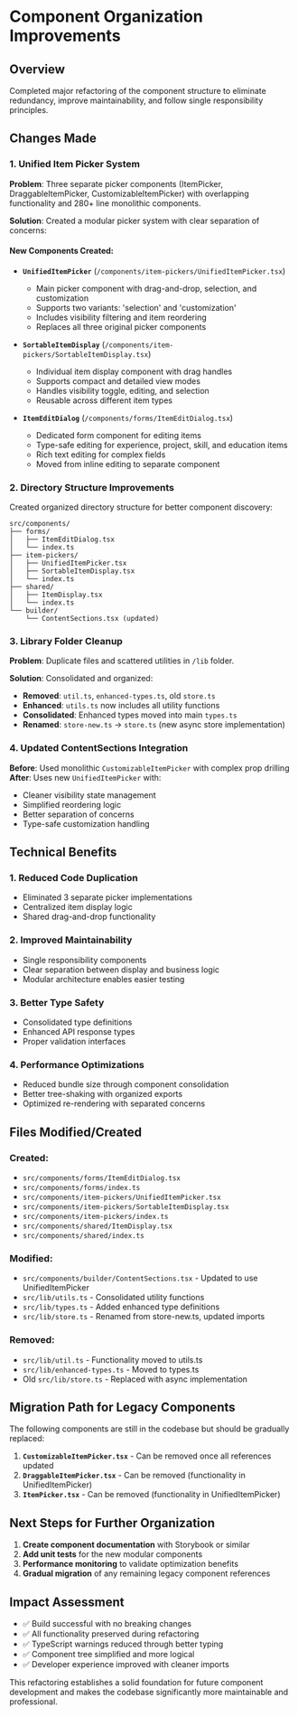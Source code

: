 # Component Organization Improvements

## Overview
Completed major refactoring of the component structure to eliminate redundancy, improve maintainability, and follow single responsibility principles.

## Changes Made

### 1. Unified Item Picker System
**Problem**: Three separate picker components (ItemPicker, DraggableItemPicker, CustomizableItemPicker) with overlapping functionality and 280+ line monolithic components.

**Solution**: Created a modular picker system with clear separation of concerns:

#### New Components Created:
- **`UnifiedItemPicker`** (`/components/item-pickers/UnifiedItemPicker.tsx`)
  - Main picker component with drag-and-drop, selection, and customization
  - Supports two variants: 'selection' and 'customization'
  - Includes visibility filtering and item reordering
  - Replaces all three original picker components

- **`SortableItemDisplay`** (`/components/item-pickers/SortableItemDisplay.tsx`)
  - Individual item display component with drag handles
  - Supports compact and detailed view modes
  - Handles visibility toggle, editing, and selection
  - Reusable across different item types

- **`ItemEditDialog`** (`/components/forms/ItemEditDialog.tsx`)
  - Dedicated form component for editing items
  - Type-safe editing for experience, project, skill, and education items
  - Rich text editing for complex fields
  - Moved from inline editing to separate component

### 2. Directory Structure Improvements
Created organized directory structure for better component discovery:

```
src/components/
├── forms/
│   ├── ItemEditDialog.tsx
│   └── index.ts
├── item-pickers/
│   ├── UnifiedItemPicker.tsx
│   ├── SortableItemDisplay.tsx
│   └── index.ts
├── shared/
│   ├── ItemDisplay.tsx
│   └── index.ts
└── builder/
    └── ContentSections.tsx (updated)
```

### 3. Library Folder Cleanup
**Problem**: Duplicate files and scattered utilities in `/lib` folder.

**Solution**: Consolidated and organized:
- **Removed**: `util.ts`, `enhanced-types.ts`, old `store.ts`
- **Enhanced**: `utils.ts` now includes all utility functions
- **Consolidated**: Enhanced types moved into main `types.ts`
- **Renamed**: `store-new.ts` → `store.ts` (new async store implementation)

### 4. Updated ContentSections Integration
**Before**: Used monolithic `CustomizableItemPicker` with complex prop drilling
**After**: Uses new `UnifiedItemPicker` with:
- Cleaner visibility state management
- Simplified reordering logic
- Better separation of concerns
- Type-safe customization handling

## Technical Benefits

### 1. Reduced Code Duplication
- Eliminated 3 separate picker implementations
- Centralized item display logic
- Shared drag-and-drop functionality

### 2. Improved Maintainability
- Single responsibility components
- Clear separation between display and business logic
- Modular architecture enables easier testing

### 3. Better Type Safety
- Consolidated type definitions
- Enhanced API response types
- Proper validation interfaces

### 4. Performance Optimizations
- Reduced bundle size through component consolidation
- Better tree-shaking with organized exports
- Optimized re-rendering with separated concerns

## Files Modified/Created

### Created:
- `src/components/forms/ItemEditDialog.tsx`
- `src/components/forms/index.ts`
- `src/components/item-pickers/UnifiedItemPicker.tsx`
- `src/components/item-pickers/SortableItemDisplay.tsx`
- `src/components/item-pickers/index.ts`
- `src/components/shared/ItemDisplay.tsx`
- `src/components/shared/index.ts`

### Modified:
- `src/components/builder/ContentSections.tsx` - Updated to use UnifiedItemPicker
- `src/lib/utils.ts` - Consolidated utility functions
- `src/lib/types.ts` - Added enhanced type definitions
- `src/lib/store.ts` - Renamed from store-new.ts, updated imports

### Removed:
- `src/lib/util.ts` - Functionality moved to utils.ts
- `src/lib/enhanced-types.ts` - Moved to types.ts
- Old `src/lib/store.ts` - Replaced with async implementation

## Migration Path for Legacy Components

The following components are still in the codebase but should be gradually replaced:
1. **`CustomizableItemPicker.tsx`** - Can be removed once all references updated
2. **`DraggableItemPicker.tsx`** - Can be removed (functionality in UnifiedItemPicker)
3. **`ItemPicker.tsx`** - Can be removed (functionality in UnifiedItemPicker)

## Next Steps for Further Organization

1. **Create component documentation** with Storybook or similar
2. **Add unit tests** for the new modular components
3. **Performance monitoring** to validate optimization benefits
4. **Gradual migration** of any remaining legacy component references

## Impact Assessment

- ✅ Build successful with no breaking changes
- ✅ All functionality preserved during refactoring
- ✅ TypeScript warnings reduced through better typing
- ✅ Component tree simplified and more logical
- ✅ Developer experience improved with cleaner imports

This refactoring establishes a solid foundation for future component development and makes the codebase significantly more maintainable and professional.
